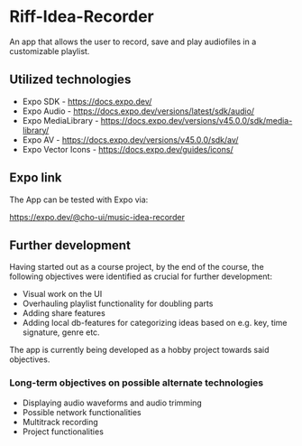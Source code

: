 # Riff-Idea-Recorder
An app that allows the user to record, save and play audiofiles in a customizable playlist.

## Utilized technologies

- Expo SDK - https://docs.expo.dev/
- Expo Audio - https://docs.expo.dev/versions/latest/sdk/audio/
- Expo MediaLibrary - https://docs.expo.dev/versions/v45.0.0/sdk/media-library/
- Expo AV - https://docs.expo.dev/versions/v45.0.0/sdk/av/
- Expo Vector Icons - https://docs.expo.dev/guides/icons/

## Expo link

The App can be tested with Expo via:

https://expo.dev/@cho-ui/music-idea-recorder

## Further development

Having started out as a course project, by the end of the course, the following objectives were identified
as crucial for further development:

- Visual work on the UI
- Overhauling playlist functionality for doubling parts
- Adding share features
- Adding local db-features for categorizing ideas based on e.g. key, time signature, genre etc.

The app is currently being developed as a hobby project towards said objectives.

### Long-term objectives on possible alternate technologies
- Displaying audio waveforms and audio trimming
- Possible network functionalities
- Multitrack recording
- Project functionalities
